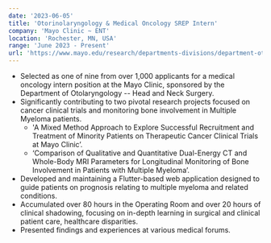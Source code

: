 ```yaml
---
date: '2023-06-05'
title: 'Otorinolaryngology & Medical Oncology SREP Intern'
company: 'Mayo Clinic ~ ENT'
location: 'Rochester, MN, USA'
range: 'June 2023 - Present'
url: 'https://www.mayo.edu/research/departments-divisions/department-otorhinolaryngology/education-training/undergraduate-research-program'
---
```


- Selected as one of nine from over 1,000 applicants for a medical oncology intern position at the Mayo Clinic, sponsored by the Department of Otolaryngology -- Head and Neck Surgery.
- Significantly contributing to two pivotal research projects focused on cancer clinical trials and monitoring bone involvement in Multiple Myeloma patients.
  - 'A Mixed Method Approach to Explore Successful Recruitment and Treatment of Minority Patients on Therapeutic Cancer Clinical Trials at Mayo Clinic’.
  - ‘Comparison of Qualitative and Quantitative Dual-Energy CT and Whole-Body MRI Parameters for Longitudinal Monitoring of Bone Involvement in Patients with Multiple Myeloma’.
- Developed and maintaining a Flutter-based web application designed to guide patients on prognosis relating to multiple myeloma and related conditions.
- Accumulated over 80 hours in the Operating Room and over 20 hours of clinical shadowing, focusing on in-depth learning in surgical and clinical patient care, healthcare disparities.
- Presented findings and experiences at various medical forums.
